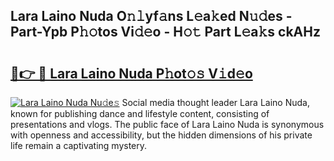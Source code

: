 ## Lara Laino Nuda O𝚗𝚕yf𝚊ns L𝚎a𝚔ed N𝚞𝚍es - Part-Ypb P𝚑𝚘tos Vi𝚍𝚎o - H𝚘𝚝 Part L𝚎a𝚔s ckAHz

# <h2><a href="http://kfcj0d0.oniu.top/?m=Lara+Laino+Nuda">🔗👉 🔴 Lara Laino Nuda P𝚑ot𝚘𝚜 V𝚒d𝚎o</a></h2>

[![Lara Laino Nuda Nu𝚍e𝚜](https://i.imgur.com/0qMVB7G.gif)](http://kfcj0d0.oniu.top/?m=Lara+Laino+Nuda)
Social media thought leader Lara Laino Nuda, known for publishing dance and lifestyle content, consisting of presentations and vlogs. The public face of Lara Laino Nuda is synonymous with openness and accessibility, but the hidden dimensions of his private life remain a captivating mystery.  
